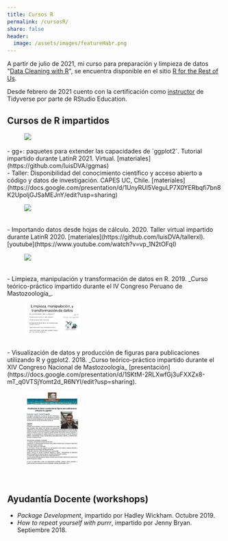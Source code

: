 ```yaml
---
title: Cursos R
permalink: /cursosR/
share: false
header:
  image: /assets/images/featureHabr.png
---
```


A partir de julio de 2021, mi curso para preparación y limpieza de datos "[Data Cleaning with R](https://rfortherestofus.com/courses/data-cleaning/)", se encuentra disponible en el sitio [R for the Rest of Us](https://rfortherestofus.com).

Desde febrero de 2021 cuento con la certificación como [instructor](https://education.rstudio.com/trainers/people/verde_arregoitia+luis/) de Tidyverse por parte de RStudio Education.


## Cursos de R impartidos


<figure style="width: 200px" class="align-right">
    <a href="https://pbs.twimg.com/media/FDWdlN0XoAMSKhe?format=jpg&name=large"><img src="https://pbs.twimg.com/media/FDWdlN0XoAMSKhe?format=jpg&name=large"></a>
</figure>
- gg+: paquetes para extender las capacidades de `ggplot2`. Tutorial impartido durante LatinR 2021. Virtual. [materiales](https://github.com/luisDVA/ggmas)

<br/>
- Taller: Disponibilidad del conocimiento científico y acceso abierto a código y datos de investigación. CAPES UC, Chile. [materiales](https://docs.google.com/presentation/d/1UnyRUl5VeguLP7X0YERbqfi7bn8K2UpoljGJSaMEJnY/edit?usp=sharing)
<figure>
    <a href="https://pbs.twimg.com/media/E90o9n-XMAIbyEX?format=jpg&name=large"><img src="https://pbs.twimg.com/media/E90o9n-XMAIbyEX?format=jpg&name=large" width= "130"></a>
</figure>
<br/>
-  Importando datos desde hojas de cálculo. 2020. Taller virtual impartido durante LatinR 2020. [materiales](https://github.com/luisDVA/tallerxl). [youtube](https://www.youtube.com/watch?v=vp_1N2tOFqI)  
<figure>
    <a href="https://pbs.twimg.com/media/EixIkqyXsAM6205?format=jpg&name=large"><img src="https://pbs.twimg.com/media/EixIkqyXsAM6205?format=jpg&name=large" width= "130"></a>
</figure>
<br/>
- Limpieza, manipulación y transformación de datos en R. 2019. _Curso teórico-práctico impartido durante el IV Congreso Peruano de Mastozoología_.   
<figure>
    <a href="/assets/images/luisaamp.png"><img src="/assets/images/luisaamp.png" width= "130"></a>
</figure>
<br/>
- Visualización de datos y producción de figuras para publicaciones utilizando R y ggplot2. 2018. _Curso teórico-práctico impartido durante el XIV Congreso Nacional de Mastozoología_ [presentación](https://docs.google.com/presentation/d/1SKtM-2RLXwfGj3uFXXZx8-mT_q0VTSjYomt2d_R6NYI/edit?usp=sharing).  
<figure>
    <a href="/assets/images/ldcnm18.png"><img src="/assets/images/ldcnm18.png" width= "130"></a>
</figure>
<br/>

## Ayudantía Docente (workshops)

- _Package Development_, impartido por Hadley Wickham. Octubre 2019.
- _How to repeat yourself with purrr_, impartido por Jenny Bryan. Septiembre 2018.   


